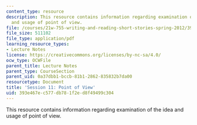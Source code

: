 ```yaml
---
content_type: resource
description: This resource contains information regarding examination of the idea
  and usage of point of view.
file: /courses/21w-755-writing-and-reading-short-stories-spring-2012/393e467ec577db781f2ed8f49499c304_MIT21W_755S12_ses11.pdf
file_size: 511102
file_type: application/pdf
learning_resource_types:
- Lecture Notes
license: https://creativecommons.org/licenses/by-nc-sa/4.0/
ocw_type: OCWFile
parent_title: Lecture Notes
parent_type: CourseSection
parent_uid: 0a37dbb1-bccb-81b1-2862-835832b7da00
resourcetype: Document
title: 'Session 11: Point of View'
uid: 393e467e-c577-db78-1f2e-d8f49499c304
---
```

This resource contains information regarding examination of the idea and usage of point of view.